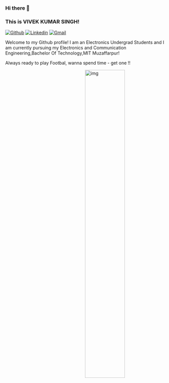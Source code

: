 ### Hi there 👋 
### This is VIVEK KUMAR SINGH!

[![Github](https://img.shields.io/badge/-Github-000?style=flat&logo=Github&logoColor=white)]( https://github.com/terribleloser-Vivek)
[![Linkedin](https://img.shields.io/badge/-LinkedIn-blue?style=flat&logo=Linkedin&logoColor=white)]( https://www.linkedin.com/in/vivek-kumar-singh-7b6184190/)
[![Gmail](https://img.shields.io/badge/-Gmail-c14438?style=flat&logo=Gmail&logoColor=white)](mailto:vivekkumarcs123@gmail.com)

Welcome to my Github profile!
I am an Electronics Undergrad Students and I am currently pursuing my Electronics and Communication Engineering,Bachelor Of Technology,MIT Muzaffarpur!

Always ready to play Footbal, wanna spend time - get one !!

<img align="right" alt="img" src="https://github.com/terribleloser-Vivek/profile_readme/blob/main/profile.PNG" width="50%" height="auto" />
